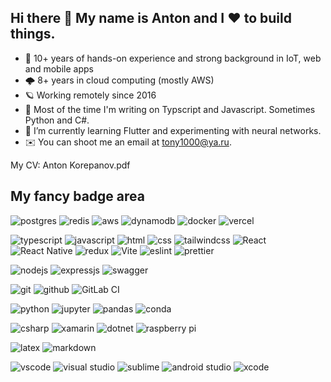 ## Hi there 👋 My name is Anton and I ❤️ to build things.

- 📱 10+ years of hands-on experience and strong background in IoT, web and mobile apps
- 🌩️ 8+ years in cloud computing (mostly AWS)
- 🪐 Working remotely since 2016
- 🤖 Most of the time I'm writing on Typscript and Javascript. Sometimes Python and C#.
- 🌱 I’m currently learning Flutter and experimenting with neural networks. 
- ✉️ You can shoot me an email at tony1000@ya.ru.

My CV: Anton Korepanov.pdf

## My fancy badge area

![postgres](https://img.shields.io/badge/postgres-%23316192.svg?&style=for-the-badge&logo=postgresql&logoColor=white) ![redis](https://img.shields.io/badge/redis%20-%23CC0000.svg?&style=for-the-badge&logo=redis&logoColor=white) ![aws](https://img.shields.io/badge/Amazon_AWS-232F3E?style=for-the-badge&logo=amazon-aws&logoColor=white) ![dynamodb](https://img.shields.io/badge/Amazon%20DynamoDB-4053D6?style=for-the-badge&logo=Amazon%20DynamoDB&logoColor=white) ![docker](https://img.shields.io/badge/docker-%232496ED.svg?&style=for-the-badge&logo=docker&logoColor=white) ![vercel](https://img.shields.io/badge/Vercel-000000?style=for-the-badge&logo=vercel&logoColor=white) 

 ![typescript](https://img.shields.io/badge/TypeScript-007ACC?style=for-the-badge&logo=typescript&logoColor=white) ![javascript](https://img.shields.io/badge/javascript%20-%23323330.svg?&style=for-the-badge&logo=javascript&logoColor=%23F7DF1E) ![html](https://img.shields.io/badge/html%20-%23E34F26.svg?&style=for-the-badge&logo=html5&logoColor=white) ![css](https://img.shields.io/badge/css%20-%231572B6.svg?&style=for-the-badge&logo=css3&logoColor=white) ![tailwindcss](https://img.shields.io/badge/Tailwind_CSS-38B2AC?style=for-the-badge&logo=tailwind-css&logoColor=white) ![React](https://img.shields.io/badge/react-%2320232a.svg?style=for-the-badge&logo=react&logoColor=%2361DAFB) ![React Native](https://img.shields.io/badge/React_Native-20232A?style=for-the-badge&logo=react&logoColor=61DAFB) ![redux](https://img.shields.io/badge/Redux-593D88?style=for-the-badge&logo=redux&logoColor=white) ![Vite](https://img.shields.io/badge/vite-%23646CFF.svg?style=for-the-badge&logo=vite&logoColor=white)  ![eslint](https://img.shields.io/badge/eslint-3A33D1?style=for-the-badge&logo=eslint&logoColor=white) ![prettier](https://img.shields.io/badge/prettier-1A2C34?style=for-the-badge&logo=prettier&logoColor=F7BA3E)

![nodejs](https://img.shields.io/badge/Node.js-43853D?style=for-the-badge&logo=node.js&logoColor=white) ![expressjs](https://img.shields.io/badge/Express.js-404D59?style=for-the-badge) ![swagger](https://img.shields.io/badge/swagger-%2385EA2D.svg?&style=for-the-badge&logo=swagger&logoColor=black)  
 
 ![git](https://img.shields.io/badge/git%20-%23F05033.svg?&style=for-the-badge&logo=git&logoColor=white) ![github](https://img.shields.io/badge/github%20actions%20-%232671E5.svg?&style=for-the-badge&logo=github%20actions&logoColor=white) 
 ![GitLab CI](https://img.shields.io/badge/gitlab%20ci-%23181717.svg?style=for-the-badge&logo=gitlab&logoColor=white) 
 
![python](https://img.shields.io/badge/python%20-%2314354C.svg?&style=for-the-badge&logo=python&logoColor=white)  ![jupyter](https://img.shields.io/badge/Jupyter%20-%23F37626.svg?&style=for-the-badge&logo=Jupyter&logoColor=white) ![pandas](https://img.shields.io/badge/pandas%20-%23150458.svg?&style=for-the-badge&logo=pandas&logoColor=white) ![conda](https://img.shields.io/badge/conda%20-%2342B029.svg?&style=for-the-badge&logo=anaconda&logoColor=white)  

![csharp](https://img.shields.io/badge/C%23-239120?style=for-the-badge&logo=c-sharp&logoColor=white) ![xamarin](https://img.shields.io/badge/Xamarin-3498DB?style=for-the-badge&logo=xamarin&logoColor=white) ![dotnet](https://img.shields.io/badge/.NET-5C2D91?style=for-the-badge&logo=.net&logoColor=white)
![raspberry pi](https://img.shields.io/badge/RASPBERRY%20PI-%23C51A4A.svg?&style=for-the-badge&logo=raspberry%20pi&logoColor=white) 


![latex](https://img.shields.io/badge/latex-000000.svg?&style=for-the-badge&logo=actigraph&logoColor=white) ![markdown](https://img.shields.io/badge/Markdown-000000?style=for-the-badge&logo=markdown&logoColor=white)

![vscode](https://img.shields.io/badge/Visual_Studio_Code-0078D4?style=for-the-badge&logo=visual%20studio%20code&logoColor=white) ![visual studio](https://img.shields.io/badge/Visual_Studio-5C2D91?style=for-the-badge&logo=visual%20studio&logoColor=white) ![sublime](https://img.shields.io/badge/sublime_text-%23575757.svg?&style=for-the-badge&logo=sublime-text&logoColor=important) ![android studio](https://img.shields.io/badge/Android_Studio-3DDC84?style=for-the-badge&logo=android-studio&logoColor=white) ![xcode](https://img.shields.io/badge/Xcode-007ACC?style=for-the-badge&logo=Xcode&logoColor=white)




<!--
**ampersd/ampersd** is a ✨ _special_ ✨ repository because its `README.md` (this file) appears on your GitHub profile.

Here are some ideas to get you started:

- 🔭 I’m currently working on ...
- 🌱 I’m currently learning Flutter and ML. 
- 👯 I’m looking to collaborate on ...
- 🤔 I’m looking for help with ...
- 💬 Ask me about ...
- 📫 How to reach me: ...
- 😄 Pronouns: ...
- ⚡ Fun fact: ...
-->
